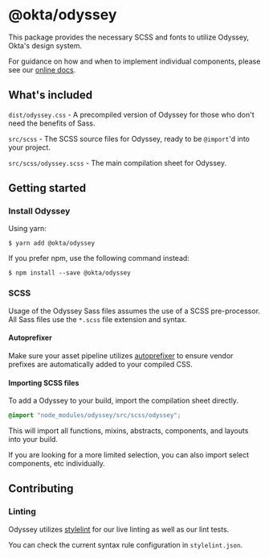 # @okta/odyssey

This package provides the necessary SCSS and fonts to utilize Odyssey, Okta's design system.

For guidance on how and when to implement individual components, please see our <a href="https://design-docs.trexcloud.com/">online docs</a>.

## What's included

`dist/odyssey.css` - A precompiled version of Odyssey for those who don't need the benefits of Sass.

`src/scss` - The SCSS source files for Odyssey, ready to be `@import`'d into your project.

`src/scss/odyssey.scss` - The main compilation sheet for Odyssey.

## Getting started

### Install Odyssey

Using yarn:

`$ yarn add @okta/odyssey`

If you prefer npm, use the following command instead:

`$ npm install --save @okta/odyssey`

### SCSS

Usage of the Odyssey Sass files assumes the use of a SCSS pre-processor. All Sass files use the `*.scss` file extension and syntax.

#### Autoprefixer

Make sure your asset pipeline utilizes <a href="https://github.com/postcss/autoprefixer">autoprefixer</a> to ensure vendor prefixes are automatically added to your compiled CSS.

#### Importing SCSS files

To add a Odyssey to your build, import the compilation sheet directly.

```scss
@import "node_modules/odyssey/src/scss/odyssey";
```

This will import all functions, mixins, abstracts, components, and layouts into your build.

If you are looking for a more limited selection, you can also import select components, etc individually.

## Contributing

### Linting

Odyssey utilizes <a href="https://stylelint.io/">stylelint</a> for our live linting as well as our lint tests.

You can check the current syntax rule configuration in `stylelint.json`.
